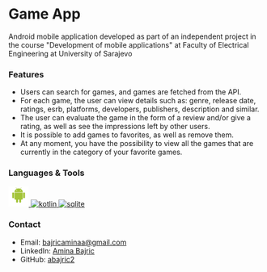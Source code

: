 # Game App
Android mobile application developed as part of an independent project in the course "Development of mobile applications" at Faculty of Electrical Engineering at University of Sarajevo
### Features
- Users can search for games, and games are fetched from the API.
- For each game, the user can view details such as: genre, release date, ratings, esrb, platforms, developers, publishers, description and similar.
- The user can evaluate the game in the form of a review and/or give a rating, as well as see the impressions left by other users.
- It is possible to add games to favorites, as well as remove them.
- At any moment, you have the possibility to view all the games that are currently in the category of your favorite games.
### Languages & Tools
<p align="left"> <a href="https://developer.android.com" target="_blank" rel="noreferrer"> <img src="https://raw.githubusercontent.com/devicons/devicon/master/icons/android/android-original-wordmark.svg" alt="android" width="40" height="40"/> </a> <a href="https://kotlinlang.org" target="_blank" rel="noreferrer"> <img src="https://www.vectorlogo.zone/logos/kotlinlang/kotlinlang-icon.svg" alt="kotlin" width="40" height="40"/> </a> <a href="https://www.sqlite.org/" target="_blank" rel="noreferrer"> <img src="https://www.vectorlogo.zone/logos/sqlite/sqlite-icon.svg" alt="sqlite" width="40" height="40"/> </a> </p>

### Contact
- Email: [bajricaminaa@gmail.com](mailto:bajricaminaa@gmail.com)
- LinkedIn: [Amina Bajric](https://www.linkedin.com/in/amina-bajric-b75619291/)
- GitHub: [abajric2](https://github.com/abajric2/)
